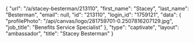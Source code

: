 {
    "url": "\/a\/stacey-besterman\/213110",
    "first_name": "Stacey",
    "last_name": "Besterman",
    "email": null,
    "id": "213110",
    "login_id": "1759121",
    "data": {
        "profilePhoto": "\/api\/canvas\/logo\/281759701-0.2507816207129.jpg",
        "job_title": "Benefits Service Specialist"
    },
    "type": "captivate",
    "layout": "ambassador",
    "title": "Stacey Besterman"
}